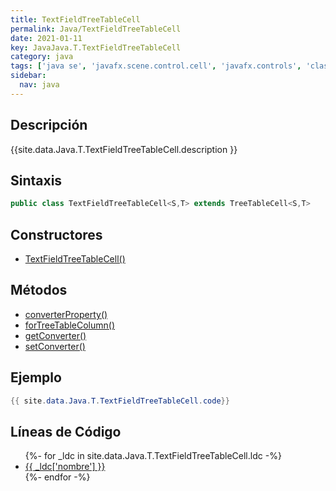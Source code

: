 ```yaml
---
title: TextFieldTreeTableCell
permalink: Java/TextFieldTreeTableCell
date: 2021-01-11
key: JavaJava.T.TextFieldTreeTableCell
category: java
tags: ['java se', 'javafx.scene.control.cell', 'javafx.controls', 'clase java', 'JavaFX 8.0']
sidebar: 
  nav: java
---
```


## Descripción
{{site.data.Java.T.TextFieldTreeTableCell.description }}

## Sintaxis
~~~java
public class TextFieldTreeTableCell<S,T> extends TreeTableCell<S,T>
~~~

## Constructores
* [TextFieldTreeTableCell()](/Java/TextFieldTreeTableCell/TextFieldTreeTableCell/)

## Métodos
* [converterProperty()](/Java/TextFieldTreeTableCell/converterProperty)
* [forTreeTableColumn()](/Java/TextFieldTreeTableCell/forTreeTableColumn)
* [getConverter()](/Java/TextFieldTreeTableCell/getConverter)
* [setConverter()](/Java/TextFieldTreeTableCell/setConverter)

## Ejemplo
~~~java
{{ site.data.Java.T.TextFieldTreeTableCell.code}}
~~~

## Líneas de Código
<ul>
{%- for _ldc in site.data.Java.T.TextFieldTreeTableCell.ldc -%}
   <li>
       <a href="{{_ldc['url'] }}">{{ _ldc['nombre'] }}</a>
   </li>
{%- endfor -%}
</ul>
